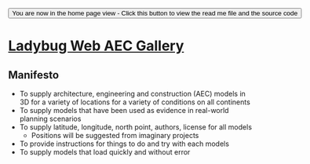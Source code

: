 <span style=display:none; >
[You are now in a GitHub source code view - click this link to view the home page]
( http://ladybug-analysis-tools.github.io/3d-models/content/galleries/aec/ "View file as a web page." ) </span>
<input type=button onclick=window.location.href='https://github.com/ladybug-analysis-tools/3d-models/tree/gh-pages/content/galleries/aec'; 
value='You are now in the home page view - Click this button to view the read me file and the source code' >

[Ladybug Web AEC Gallery]( index.html )
===

## Manifesto

* To supply architecture, engineering and construction (AEC) models in 3D for a variety of locations for a variety of conditions on all continents
* To supply models that have been used as evidence in real-world planning scenarios
* To supply latitude, longitude, north point, authors, license for all models
	* Positions will be suggested from imaginary projects
* To provide instructions for things to do and try with each models
* To supply models that load quickly and without error

